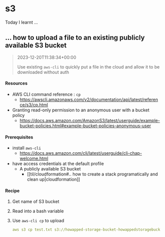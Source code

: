 # s3

Today I learnt ...
## ... how to upload a file to an existing publicly available S3 bucket

> 2023-12-20T11:38:34+00:00
>
> Use existing `aws-cli` to quickly put a file in the cloud and allow it to be downloaded without auth

#### Resources

- AWS CLI command reference : `cp`
	- https://awscli.amazonaws.com/v2/documentation/api/latest/reference/s3/cp.html
 - Granting read-only permission to an anonymous user with a bucket policy
	 - https://docs.aws.amazon.com/AmazonS3/latest/userguide/example-bucket-policies.html#example-bucket-policies-anonymous-user

#### Prerequisites

- install `aws-cli` 
	- https://docs.aws.amazon.com/cli/latest/userguide/cli-chap-welcome.html
 - have access credentials at the default profile
	 - A publicly available S3 bucket
		 - [[til/cloudformation#.. how to create a stack programatically and clean up|cloudformation]]

#### Recipe

1. Get name of S3 bucket
2. Read into a bash variable
3. Use `aws-cli cp` to upload

    ```yaml
    aws s3 cp test.txt s3://howapped-storage-bucket-howappedstoragebucket-5rdjdikttg7h/test.txt
    ```
